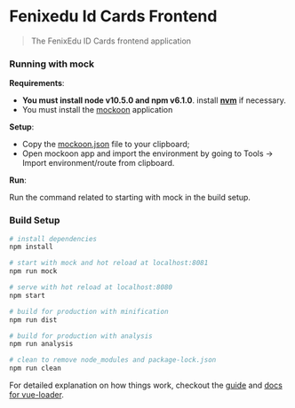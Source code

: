 # Fenixedu Id Cards Frontend

> The FenixEdu ID Cards frontend application


### Running with mock

**Requirements**:

- **You must install node v10.5.0 and npm v6.1.0**. install **[nvm](https://github.com/nvm-sh/nvm)** if necessary.
- You must install the [mockoon](https://mockoon.com/) application
 

**Setup**:

- Copy the [mockoon.json](https://github.com/ist-dsi/fenixedu-id-cards/blob/new_tui/src/main/frontend/mockoon/mockoon.json) file to your clipboard;
- Open mockoon app and import the environment by going to Tools -> Import environment/route from clipboard.

**Run**:

Run the command related to starting with mock in the build setup.

### Build Setup

```bash
# install dependencies
npm install

# start with mock and hot reload at localhost:8081
npm run mock

# serve with hot reload at localhost:8080
npm start

# build for production with minification
npm run dist

# build for production with analysis
npm run analysis

# clean to remove node_modules and package-lock.json
npm run clean
```

For detailed explanation on how things work, checkout the [guide](http://vuejs-templates.github.io/webpack/) and [docs for vue-loader](http://vuejs.github.io/vue-loader).
